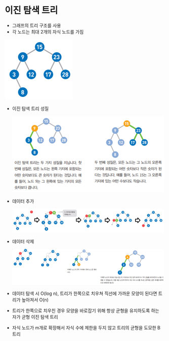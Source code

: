 # 이진 탐색 트리



- 그래프의 트리 구조를 사용
- 각 노드는 최대 2개의 자식 노드를 가짐

![](./imgs/bst1.png)



- 이진 탐색 트리 성질

  ![](./imgs/bst2.png)
  
  

- 데이터 추가

  ![](./imgs/bst3.png)

  


- 데이터 삭제

  ![](./imgs/bst4.png)

- 데이터 탐색 시 O(log n), 트리가 한쪽으로 치우쳐 직선에 가까운 모양이 된다면 트리가 높아져서 O(n)
- 트리가 한쪽으로 치우친 경우 모양을 바로잡기 위해 항상 균형을 유지하도록 하는 자가 균형 이진 탐색 트리
- 자식 노드가 m개로 확장해서 자식 수에 제한을 두지 않고 트리의 균형을 도모한 B 트리

